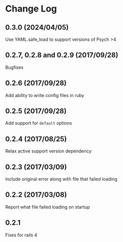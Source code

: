 # Change Log

## 0.3.0 (2024/04/05)
Use YAML.safe_load to support versions of Psych >4

## 0.2.7, 0.2.8 and 0.2.9 (2017/09/28)
Bugfixes

## 0.2.6 (2017/09/28)
Add ability to write config files in ruby

## 0.2.5 (2017/09/28)
Add support for `default` options

## 0.2.4 (2017/08/25)
Relax active support version dependency

## 0.2.3 (2017/03/09)
Include original error along with file that failed loading

## 0.2.2 (2017/03/08)
Report what file failed loading on startup

## 0.2.1
Fixes for rails 4
